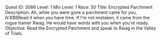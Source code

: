 Quest ID: 3088
Level: 1
Min Level: 1
Race: 50
Title: Encrypted Parchment
Description: Ah, while you were gone a parchment came for you, $N.$B$BRead it when you have time. If I'm not mistaken, it came from the rogue trainer Rwag. He would have words with you when you're ready.
Objective: Read the Encrypted Parchment and speak to Rwag in the Valley of Trials.
